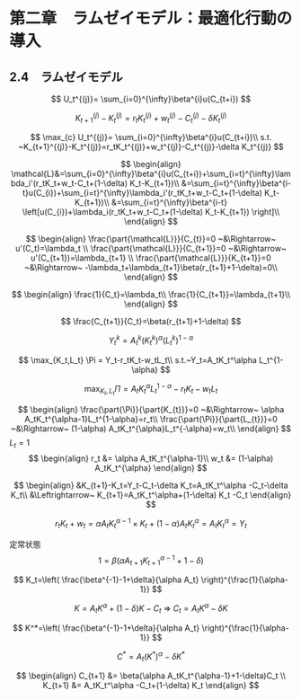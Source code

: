 # 第二章　ラムゼイモデル：最適化行動の導入



## 2.4　ラムゼイモデル


$$
U_t^{(j)}= \sum_{i=0}^{\infty}\beta^{i}u(C_{t+i})
$$

$$
K_{t+1}^{(j)}-K_t^{(j)}=r_tK_t^{(j)}+w_t^{(j)}-C_t^{(j)}-\delta K_t^{(j)}
$$

$$
\max_{c} U_t^{(j)}= \sum_{i=0}^{\infty}\beta^{i}u(C_{t+i})\\
s.t. ~K_{t+1}^{(j)}-K_t^{(j)}=r_tK_t^{(j)}+w_t^{(j)}-C_t^{(j)}-\delta K_t^{(j)}
$$

$$
\begin{align}
\mathcal{L}&=\sum_{i=0}^{\infty}\beta^{i}u(C_{t+i})+\sum_{i=t}^{\infty}\lambda_i'(r_tK_t+w_t-C_t+(1-\delta) K_t-K_{t+1})\\
&=\sum_{i=t}^{\infty}\beta^{i-t}u(C_{i})+\sum_{i=t}^{\infty}\lambda_i'(r_tK_t+w_t-C_t+(1-\delta) K_t-K_{t+1})\\
&=\sum_{i=t}^{\infty}\beta^{i-t} \left[u(C_{i})+\lambda_i(r_tK_t+w_t-C_t+(1-\delta) K_t-K_{t+1}) \right]\\
\end{align}
$$

$$
\begin{align}
\frac{\part{\mathcal{L}}}{C_{t}}=0 ~&\Rightarrow~ u'(C_t)=\lambda_t \\
\frac{\part{\mathcal{L}}}{C_{t+1}}=0 ~&\Rightarrow~ u'(C_{t+1})=\lambda_{t+1} \\
\frac{\part{\mathcal{L}}}{K_{t+1}}=0 ~&\Rightarrow~ -\lambda_t+\lambda_{t+1}\beta(r_{t+1}+1-\delta)=0\\
\end{align}
$$


$$
\begin{align}
\frac{1}{C_t}=\lambda_t\\
\frac{1}{C_{t+1}}=\lambda_{t+1}\\
\end{align}
$$

$$
\frac{C_{t+1}}{C_t}=\beta(r_{t+1}+1-\delta)
$$


$$
Y_t^{k}=A_t^{k}(K_t^{k})^{\alpha}(L_t^{k})^{1-\alpha}
$$

$$
\max_{K_t,L_t} \Pi = Y_t-r_tK_t-w_tL_t\\
s.t.~Y_t=A_tK_t^\alpha L_t^{1-\alpha}
$$

$$
\max_{K_t,L_t} \Pi = A_tK_t^\alpha L_t^{1-\alpha}-r_tK_t-w_tL_t
$$


$$
\begin{align}
\frac{\part{\Pi}}{\part{K_{t}}}=0 ~&\Rightarrow~ \alpha A_tK_t^{\alpha-1}L_t^{1-\alpha}=r_t\\
\frac{\part{\Pi}}{\part{L_{t}}}=0 ~&\Rightarrow~ (1-\alpha) A_tK_t^{\alpha}L_t^{-\alpha}=w_t\\
\end{align}
$$
$L_t=1$
$$
\begin{align}
r_t &= \alpha A_tK_t^{\alpha-1}\\
w_t &= (1-\alpha) A_tK_t^{\alpha}
\end{align}
$$







$$
\begin{align}
&K_{t+1}-K_t=Y_t-C_t-\delta K_t=A_tK_t^\alpha -C_t-\delta K_t\\
&\Leftrightarrow~ K_{t+1}=A_tK_t^\alpha+(1-\delta) K_t -C_t
\end{align}
$$



$$
r_tK_t+w_t=\alpha A_tK_t^{\alpha-1} \times K_t +(1-\alpha) A_tK_t^{\alpha}=A_tK_t^\alpha=Y_t
$$


定常状態
$$
1=\beta(\alpha A_{t+1}K_{t+1}^{\alpha-1}+1-\delta)
$$

$$
K_t=\left( \frac{\beta^{-1}-1+\delta}{\alpha A_t} \right)^{\frac{1}{\alpha-1}}
$$

$$
K=A_tK^\alpha+(1-\delta) K -C_t ~\Rightarrow~ C_t=A_tK^\alpha-\delta K
$$

$$
K^*=\left( \frac{\beta^{-1}-1+\delta}{\alpha A_t} \right)^{\frac{1}{\alpha-1}}
$$

$$
C^*=A_t(K^*)^\alpha-\delta K^*
$$




$$
\begin{align}
C_{t+1} &= \beta(\alpha A_tK_t^{\alpha-1}+1-\delta)C_t \\
K_{t+1} &= A_tK_t^\alpha -C_t+(1-\delta) K_t
\end{align}
$$



